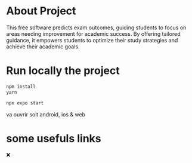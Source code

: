 # About Project

This free software predicts exam outcomes, guiding students to focus on areas needing improvement for academic success. By offering tailored guidance, it empowers students to optimize their study strategies and achieve their academic goals. 


# Run locally the project

```ts
npm install 
yarn 
```

```ts
npx expo start
```

va ouvrir soit android, ios & web


# some usefuls links

:x: